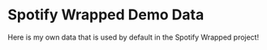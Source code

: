 # Spotify Wrapped Demo Data

Here is my own data that is used by default in the Spotify Wrapped project!
